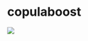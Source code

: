 # copulaboost

[![](https://cranlogs.r-pkg.org/badges/copulaboost)](https://cran.r-project.org/web/packages/copulaboost/index.html)
